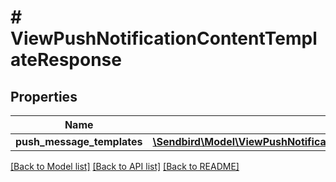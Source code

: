 # # ViewPushNotificationContentTemplateResponse

## Properties

Name | Type | Description | Notes
------------ | ------------- | ------------- | -------------
**push_message_templates** | [**\Sendbird\Model\ViewPushNotificationContentTemplateResponsePushMessageTemplates[]**](ViewPushNotificationContentTemplateResponsePushMessageTemplates.md) |  | [optional]

[[Back to Model list]](../../README.md#models) [[Back to API list]](../../README.md#endpoints) [[Back to README]](../../README.md)
